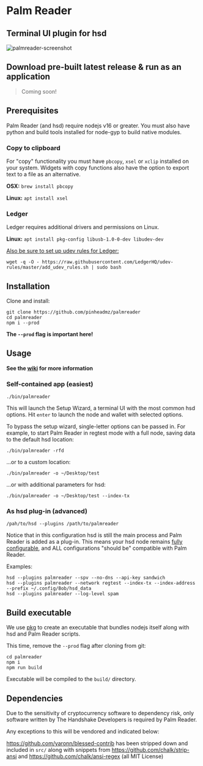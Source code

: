 # Palm Reader

## Terminal UI plugin for hsd

![palmreader-screenshot](https://raw.githubusercontent.com/pinheadmz/palmreader/master/docs/screenshot1.png)

## Download pre-built latest release & run as an application

> Coming soon!

## Prerequisites

Palm Reader (and hsd) require nodejs v16 or greater.
You must also have python and build tools installed for node-gyp to build native modules.

### Copy to clipboard

For "copy" functionality you must have `pbcopy`, `xsel` or `xclip` installed on
your system. Widgets with copy functions also have the option to export text
to a file as an alternative.

**OSX:** `brew install pbcopy`

**Linux:** `apt install xsel`

### Ledger

Ledger requires additional drivers and permissions on Linux.

**Linux:** `apt install pkg-config libusb-1.0-0-dev libudev-dev`

[Also be sure to set up udev rules for Ledger:](https://support.ledger.com/hc/en-us/articles/115005165269-Fix-USB-connection-issues-with-Ledger-Live?support=true)

```
wget -q -O - https://raw.githubusercontent.com/LedgerHQ/udev-rules/master/add_udev_rules.sh | sudo bash
```

## Installation

Clone and install:
```
git clone https://github.com/pinheadmz/palmreader
cd palmreader
npm i --prod
```

**The `--prod` flag is important here!**

## Usage

**See the [wiki](https://github.com/pinheadmz/palmreader/wiki/Introduction)
for more information**

### Self-contained app (easiest)

`./bin/palmreader`

This will launch the Setup Wizard, a terminal UI with the most common hsd
options. Hit `enter` to launch the node and wallet with selected options.

To bypass the setup wizard, single-letter options can be passed in. For example,
to start Palm Reader in regtest mode with a full node, saving data to the default
hsd location:

```
./bin/palmreader -rfd
```

...or to a custom location:

```
./bin/palmreader -o ~/Desktop/test
```

...or with additional parameters for hsd:

```
./bin/palmreader -o ~/Desktop/test --index-tx
```


### As hsd plug-in (advanced)

`/pah/to/hsd --plugins /path/to/palmreader`

Notice that in this configuration hsd is still the main process and Palm Reader
is added as a plug-in. This means your hsd node remains
[fully configurable](https://hsd-dev.org/guides/config.html),
and ALL configurations "should be" compatible with Palm Reader.

Examples:

```
hsd --plugins palmreader --spv --no-dns --api-key sandwich
hsd --plugins palmreader --network regtest --index-tx --index-address --prefix ~/.config/Bob/hsd_data
hsd --plugins palmreader --log-level spam
```

## Build executable

We use [pkg](https://github.com/vercel/pkg) to create an executable that bundles
nodejs itself along with hsd and Palm Reader scripts.

This time, remove the `--prod` flag after cloning from git:

```
cd palmreader
npm i
npm run build
```

Executable will be compiled to the `build/` directory.

## Dependencies

Due to the sensitivity of cryptocurrency software to dependency risk, only
software written by The Handshake Developers is required by Palm Reader.

Any exceptions to this will be vendored and indicated below:

https://github.com/yaronn/blessed-contrib has been stripped down and included
in `src/` along with snippets from https://github.com/chalk/strip-ansi and
https://github.com/chalk/ansi-regex (all MIT License)